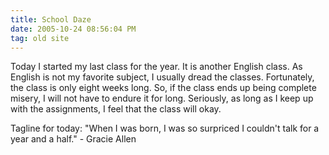 ```yaml
---
title: School Daze
date: 2005-10-24 08:56:04 PM
tag: old site
---
```


Today I started my last class for the year. It is another English class. As English is not my favorite subject, I usually dread the classes. Fortunately, the class is only eight weeks long. So, if the class ends up being complete misery, I will not have to endure it for long. Seriously, as long as I keep up with the assignments, I feel that the class will okay.

Tagline for today: "When I was born, I was so surpriced I couldn't talk for a year and a half." - Gracie Allen
